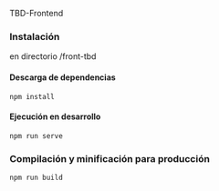 TBD-Frontend

### Instalación
en directorio /front-tbd

#### Descarga de dependencias
```
npm install
```

#### Ejecución en desarrollo
```
npm run serve
```

### Compilación y minificación para producción
```
npm run build
```
